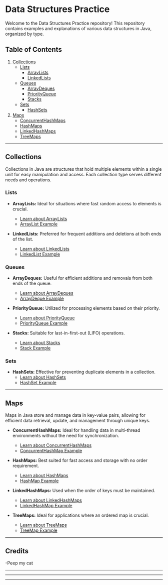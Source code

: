 # Data Structures Practice

Welcome to the Data Structures Practice repository! This repository contains examples and explanations of various data structures in Java, organized by type.

## Table of Contents

1. [Collections](Collections/Collections-README.md)
    - [Lists](Collections/Lists/Lists-README.md)
        - [ArrayLists](Collections/Lists/ArrayLists/ArrayLists-README.md)
        - [LinkedLists](Collections/Lists/LinkedLists/LinkedLists-README.md)
    - [Queues](Collections/Queues/Queues-README.md)
        - [ArrayDeques](Collections/Queues/ArrayDeques/ArrayDeques-README.md)
        - [PriorityQueue](Collections/Queues/PriorityQueue/PriorityQueue-README.md)
        - [Stacks](Collections/Queues/Stacks/Stacks-README.md)
    - [Sets](Collections/Sets/Sets-README.md)
        - [HashSets](Collections/Sets/HashSets/HashSets-README.md)
2. [Maps](Maps/Maps-README.md)
    - [ConcurrentHashMaps](Maps/ConcurrentHashMaps/ConcurrentHashMaps-README.md)
    - [HashMaps](Maps/HashMaps/HashMaps-README.md)
    - [LinkedHashMaps](Maps/LinkedHashMaps/LinkedHashMaps-README.md)
    - [TreeMaps](Maps/TreeMaps/TreeMaps-README.md)

---

## Collections

Collections in Java are structures that hold multiple elements within a single unit for easy manipulation and access. Each collection type serves different needs and operations.

### Lists

- **ArrayLists:** Ideal for situations where fast random access to elements is crucial.
  - [Learn about ArrayLists](Collections/Lists/ArrayLists/ArrayLists-README.md)
  - [ArrayList Example](Collections/Lists/ArrayLists/ArrayListExample.java)

- **LinkedLists:** Preferred for frequent additions and deletions at both ends of the list.
  - [Learn about LinkedLists](Collections/Lists/LinkedLists/LinkedLists-README.md)
  - [LinkedList Example](Collections/Lists/LinkedLists/LinkedListExample.java)

### Queues

- **ArrayDeques:** Useful for efficient additions and removals from both ends of the queue.
  - [Learn about ArrayDeques](Collections/Queues/ArrayDeques/ArrayDeques-README.md)
  - [ArrayDeque Example](Collections/Queues/ArrayDeques/ArrayDequeExample.java)

- **PriorityQueue:** Utilized for processing elements based on their priority.
  - [Learn about PriorityQueue](Collections/Queues/PriorityQueue/PriorityQueue-README.md)
  - [PriorityQueue Example](Collections/Queues/PriorityQueue/PriorityQueueExample.java)

- **Stacks:** Suitable for last-in-first-out (LIFO) operations.
  - [Learn about Stacks](Collections/Queues/Stacks/Stacks-README.md)
  - [Stack Example](Collections/Queues/Stacks/StackExample.java)

### Sets

- **HashSets:** Effective for preventing duplicate elements in a collection.
  - [Learn about HashSets](Collections/Sets/HashSets/HashSets-README.md)
  - [HashSet Example](Collections/Sets/HashSets/HashSetExample.java)

---

## Maps

Maps in Java store and manage data in key-value pairs, allowing for efficient data retrieval, update, and management through unique keys.

- **ConcurrentHashMaps:** Ideal for handling data in multi-thread environments without the need for synchronization.
  - [Learn about ConcurrentHashMaps](Maps/ConcurrentHashMaps/ConcurrentHashMaps-README.md)
  - [ConcurrentHashMap Example](Maps/ConcurrentHashMaps/ConcurrentHashMapExample.java)

- **HashMaps:** Best suited for fast access and storage with no order requirement.
  - [Learn about HashMaps](Maps/HashMaps/HashMaps-README.md)
  - [HashMap Example](Maps/HashMaps/HashMapExample.java)

- **LinkedHashMaps:** Used when the order of keys must be maintained.
  - [Learn about LinkedHashMaps](Maps/LinkedHashMaps/LinkedHashMaps-README.md)
  - [LinkedHashMap Example](Maps/LinkedHashMaps/LinkedHashMapExample.java)

- **TreeMaps:** Ideal for applications where an ordered map is crucial.
  - [Learn about TreeMaps](Maps/TreeMaps/TreeMaps-README.md)
  - [TreeMap Example](Maps/TreeMaps/TreeMapExample.java)

---

## Credits

-Peep my cat

---
---
---
